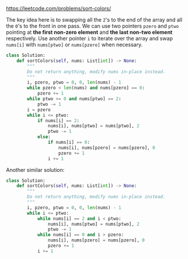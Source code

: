 <https://leetcode.com/problems/sort-colors/>

The key idea here is to swapping all the `2`'s to the end of the array and all the `0`'s to the front in one pass. We can use two pointers `pzero` and `ptwo` pointing at **the first non-zero element** and **the last non-two element** respectively. Use another pointer `i` to iterate over the array and swap `nums[i]` with `nums[ptwo]` or `nums[pzero]` when necessary.

```python
class Solution:
    def sortColors(self, nums: List[int]) -> None:
        """
        Do not return anything, modify nums in-place instead.
        """
        i, pzero, ptwo = 0, 0, len(nums) - 1
        while pzero < len(nums) and nums[pzero] == 0:
            pzero += 1
        while ptwo >= 0 and nums[ptwo] == 2:
            ptwo -= 1
        i = pzero
        while i <= ptwo:
            if nums[i] == 2:
                nums[i], nums[ptwo] = nums[ptwo], 2
                ptwo -= 1
            else:
                if nums[i] == 0:
                    nums[i], nums[pzero] = nums[pzero], 0
                    pzero += 1
                i += 1
```

Another similar solution:

```python
class Solution:
    def sortColors(self, nums: List[int]) -> None:
        """
        Do not return anything, modify nums in-place instead.
        """
        i, pzero, ptwo = 0, 0, len(nums) - 1
        while i <= ptwo:
            while nums[i] == 2 and i < ptwo:
                nums[i], nums[ptwo] = nums[ptwo], 2
                ptwo -= 1
            while nums[i] == 0 and i > pzero:
                nums[i], nums[pzero] = nums[pzero], 0
                pzero += 1
            i += 1  
```

